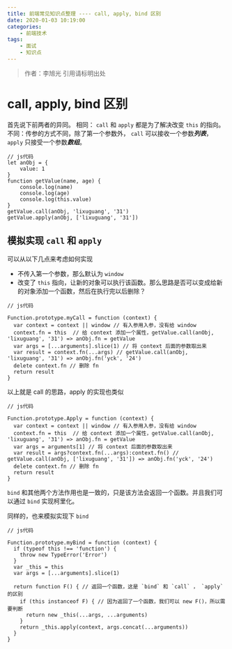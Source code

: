 ```yaml
---
title: 前端常见知识点整理 ---- call, apply, bind 区别
date: 2020-01-03 10:19:00
categories: 
	- 前端技术
tags: 
	- 面试
	- 知识点
---
```

> 作者：李旭光
> 引用请标明出处


# call, apply, bind 区别
首先说下前两者的异同。
相同： `call` 和 `apply` 都是为了解决改变 `this` 的指向。
不同：传参的方式不同，除了第一个参数外， `call` 可以接收一个参数***列表***， `apply` 只接受一个参数***数组***。
```
// js代码
let anObj = {
    value: 1
}
function getValue(name, age) {
    console.log(name)
    console.log(age)
    console.log(this.value)
}
getValue.call(anObj, 'lixuguang', '31')
getValue.apply(anObj, ['lixuguang', '31'])
```
## 模拟实现 `call` 和 `apply`

可以从以下几点来考虑如何实现
- 不传入第一个参数，那么默认为 `window`
- 改变了 `this` 指向，让新的对象可以执行该函数。那么思路是否可以变成给新的对象添加一个函数，然后在执行完以后删除？
```
// js代码

Function.prototype.myCall = function (context) {
  var context = context || window // 有入参用入参，没有给 window
  context.fn = this  // 给 context 添加一个属性，getValue.call(anObj, 'lixuguang', '31') => anObj.fn = getValue
  var args = [...arguments].slice(1) // 将 context 后面的参数取出来
  var result = context.fn(...args) // getValue.call(anObj, 'lixuguang', '31') => anObj.fn('yck', '24')
  delete context.fn // 删除 fn
  return result
}
```
以上就是 call 的思路，apply 的实现也类似
```
// js代码

Function.prototype.Apply = function (context) {
  var context = context || window // 有入参用入参，没有给 window
  context.fn = this  // 给 context 添加一个属性，getValue.call(anObj, 'lixuguang', '31') => anObj.fn = getValue
  var args = arguments[1] // 将 context 后面的参数取出来
  var result = args?context.fn(...args):context.fn() // getValue.call(anObj, ['lixuguang', '31']) => anObj.fn('yck', '24')
  delete context.fn // 删除 fn
  return result
}
```
`bind` 和其他两个方法作用也是一致的，只是该方法会返回一个函数。并且我们可以通过 `bind` 实现柯里化。

同样的，也来模拟实现下 `bind`
```
// js代码

Function.prototype.myBind = function (context) {
  if (typeof this !== 'function') {
    throw new TypeError('Error')
  }
  var _this = this
  var args = [...arguments].slice(1)
  
  return function F() { // 返回一个函数，这是 `bind` 和 `call` ， `apply` 的区别
    if (this instanceof F) { // 因为返回了一个函数，我们可以 new F()，所以需要判断
      return new _this(...args, ...arguments)
    }
    return _this.apply(context, args.concat(...arguments))
  }
}
```